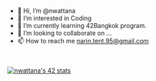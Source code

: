 - 👋 Hi, I’m @nwattana
- 👀 I’m interested in Coding
- 🌱 I’m currently learning 42Bangkok program.
- 💞️ I’m looking to collaborate on ...
- 📫 How to reach me narin.tent.95@gmail.com

<!---
nwattana/nwattana is a ✨ special ✨ repository because its `README.md` (this file) appears on your GitHub profile.
You can click the Preview link to take a look at your changes.
--->

<br>

<a href="https://github.com/oakoudad/badge42"><img src="https://badge.mediaplus.ma/colorfulwaves/nwattana?1337Badge=off" alt="nwattana's 42 stats" /></a>
